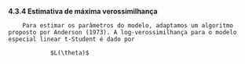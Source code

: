 **4.3.4 Estimativa de máxima verossimilhança**

        Para estimar os parâmetros do modelo, adaptamos um algoritmo proposto por Anderson (1973). A log-verossimilhança para o modelo especial linear t-Student é dado por

                $L(\theta)$
        
